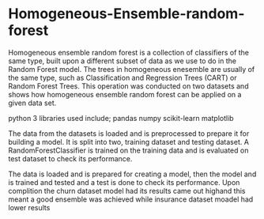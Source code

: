 # Homogeneous-Ensemble-random-forest
Homogeneous ensemble random forest is a collection of classifiers of the same type, built upon a different subset of data as we use to do in the Random Forest model. The trees in homogeneous enesemble  are usually of the same type, such as Classification and Regression Trees (CART) or Random Forest Trees.
This operation was conducted on two datasets and shows how homogeneous ensemble random forest can be applied on a given data set.

python 3 libraries used include;
pandas
numpy
scikit-learn
matplotlib

The data from the datasets is loaded and is preprocessed to prepare it for building a model. It is split into two, training dataset and testing dataset. A RandomForestClassifier is trained on the training data and is evaluated on test dataset to check its performance.

The data is loaded and is prepared for creating a model, then the model and is trained and tested and a test is done to check its performance. Upon complition the churn dataset model had its results came out highand this meant a good ensemble was achieved while insurance dataset moadel had lower results
